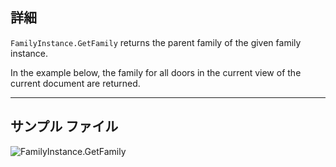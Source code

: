 ## 詳細
`FamilyInstance.GetFamily` returns the parent family of the given family instance.

In the example below, the family for all doors in the current view of the current document are returned.
___
## サンプル ファイル

![FamilyInstance.GetFamily](./Revit.Elements.FamilyInstance.GetFamily_img.jpg)
